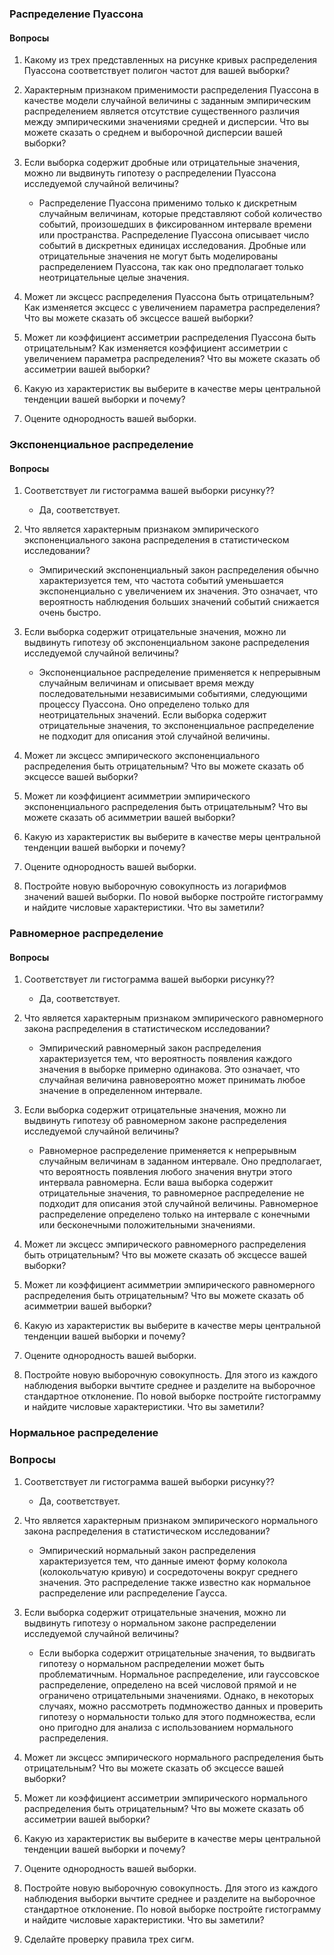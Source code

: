 ### Распределение Пуассона

#### Вопросы

1. Какому из трех представленных на рисунке кривых распределения
Пуассона соответствует полигон частот для вашей выборки?
2. Характерным признаком применимости распределения Пуассона в качестве модели случайной величины с заданным эмпирическим распределением является отсутствие существенного различия между эмпирическими значениями средней и дисперсии.
Что вы можете сказать о среднем и выборочной дисперсии вашей выборки?
3. Если выборка содержит дробные или отрицательные значения, можно ли выдвинуть гипотезу о распределении Пуассона исследуемой случайной величины?

	- Распределение Пуассона применимо только к дискретным случайным величинам, которые представляют собой количество событий, произошедших в фиксированном интервале времени или пространства. Распределение Пуассона описывает число событий в дискретных единицах исследования. Дробные или отрицательные значения не могут быть моделированы распределением Пуассона, так как оно предполагает только неотрицательные целые значения.

4. Может ли эксцесс распределения Пуассона быть отрицательным? Как
изменяется эксцесс с увеличением параметра распределения? Что вы
можете сказать об эксцессе вашей выборки?
5. Может ли коэффициент ассиметрии распределения Пуассона быть
отрицательным? Как изменяется коэффициент ассиметрии с увеличением
параметра распределения? Что вы можете сказать об ассиметрии вашей
выборки?
6. Какую из характеристик вы выберите в качестве меры центральной
тенденции вашей выборки и почему?
7. Оцените однородность вашей выборки.

### Экспоненциальное распределение 

#### Вопросы

1. Соответствует ли гистограмма вашей выборки рисунку??

	- Да, соответствует.

2. Что является характерным признаком эмпирического экспоненциального
закона распределения в статистическом исследовании?

	- Эмпирический экспоненциальный закон распределения обычно характеризуется тем, что частота событий уменьшается экспоненциально с увеличением их значения. Это означает, что вероятность наблюдения больших значений событий снижается очень быстро.

3. Если выборка содержит отрицательные значения, можно ли выдвинуть
гипотезу об экспоненциальном законе распределения исследуемой
случайной величины?

	- Экспоненциальное распределение применяется к непрерывным случайным величинам и описывает время между последовательными независимыми событиями, следующими процессу Пуассона. Оно определено только для неотрицательных значений. Если выборка содержит отрицательные значения, то экспоненциальное распределение не подходит для описания этой случайной величины.

4. Может ли эксцесс эмпирического экспоненциального распределения
быть отрицательным? Что вы можете сказать об эксцессе вашей выборки?
5. Может ли коэффициент асимметрии эмпирического экспоненциального
распределения быть отрицательным? Что вы можете сказать об асимметрии вашей выборки?
6. Какую из характеристик вы выберите в качестве меры центральной
тенденции вашей выборки и почему?
7. Оцените однородность вашей выборки.
8. Постройте новую выборочную совокупность из логарифмов значений вашей выборки. По новой выборке постройте гистограмму и найдите числовые характеристики. Что вы заметили?

### Равномерное распределение 

#### Вопросы

1. Соответствует ли гистограмма вашей выборки рисунку??

	- Да, соответствует. 

2. Что является характерным признаком эмпирического равномерного закона распределения в статистическом исследовании?

	- Эмпирический равномерный закон распределения характеризуется тем, что вероятность появления каждого значения в выборке примерно одинакова. Это означает, что случайная величина равновероятно может принимать любое значение в определенном интервале.

3. Если выборка содержит отрицательные значения, можно ли выдвинуть
гипотезу об равномерном законе распределения исследуемой случайной
величины?

	- Равномерное распределение применяется к непрерывным случайным величинам в заданном интервале. Оно предполагает, что вероятность появления любого значения внутри этого интервала равномерна. Если ваша выборка содержит отрицательные значения, то равномерное распределение не подходит для описания этой случайной величины. Равномерное распределение определено только на интервале с конечными или бесконечными положительными значениями.

4. Может ли эксцесс эмпирического равномерного распределения быть
отрицательным? Что вы можете сказать об эксцессе вашей выборки?
5. Может ли коэффициент асимметрии эмпирического равномерного
распределения быть отрицательным? Что вы можете сказать об асимметрии вашей выборки?
6. Какую из характеристик вы выберите в качестве меры центральной
тенденции вашей выборки и почему?
7. Оцените однородность вашей выборки.
8. Постройте новую выборочную совокупность. Для этого из каждого
наблюдения выборки вычтите среднее и разделите на выборочное
стандартное отклонение. По новой выборке постройте гистограмму и
найдите числовые характеристики. Что вы заметили?

### Нормальное распределение

### Вопросы

1. Соответствует ли гистограмма вашей выборки рисунку??

	- Да, соответствует.

2. Что является характерным признаком эмпирического нормального
закона распределения в статистическом исследовании?

	- Эмпирический нормальный закон распределения характеризуется тем, что данные имеют форму колокола (колокольчатую кривую) и сосредоточены вокруг среднего значения. Это распределение также известно как нормальное распределение или распределение Гаусса.

3. Если выборка содержит отрицательные значения, можно ли выдвинуть
гипотезу о нормальном законе распределении исследуемой случайной
величины?

	- Если выборка содержит отрицательные значения, то выдвигать гипотезу о нормальном распределении может быть проблематичным. Нормальное распределение, или гауссовское распределение, определено на всей числовой прямой и не ограничено отрицательными значениями. Однако, в некоторых случаях, можно рассмотреть подмножество данных и проверить гипотезу о нормальности только для этого подмножества, если оно пригодно для анализа с использованием нормального распределения.

4. Может ли эксцесс эмпирического нормального распределения быть отрицательным? Что вы можете сказать об эксцессе вашей выборки?
5. Может ли коэффициент ассиметрии эмпирического нормального распределения быть отрицательным? Что вы можете сказать об ассиметрии вашей выборки?
6. Какую из характеристик вы выберите в качестве меры центральной
тенденции вашей выборки и почему?
7. Оцените однородность вашей выборки.
8. Постройте новую выборочную совокупность. Для этого из каждого
наблюдения выборки вычтите среднее и разделите на выборочное
стандартное отклонение. По новой выборке постройте гистограмму и
найдите числовые характеристики. Что вы заметили?
9. Сделайте проверку правила трех сигм.